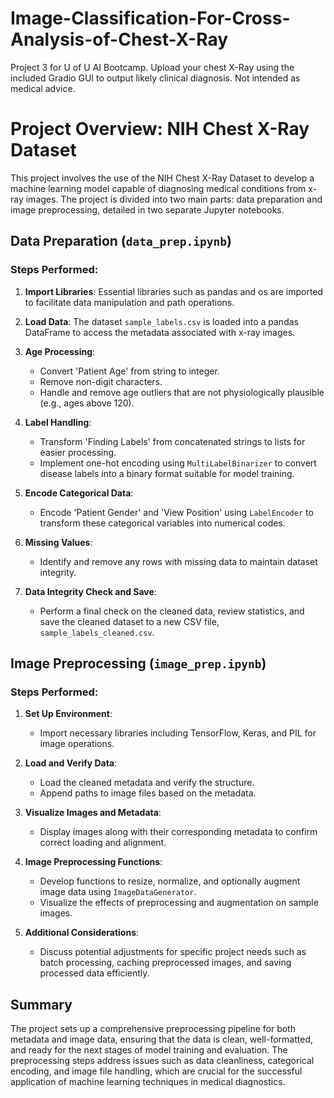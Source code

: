 # Image-Classification-For-Cross-Analysis-of-Chest-X-Ray

Project 3 for U of U AI Bootcamp. Upload your chest X-Ray using the included Gradio GUI to output likely clinical diagnosis. Not intended as medical advice.
# Project Overview: NIH Chest X-Ray Dataset

This project involves the use of the NIH Chest X-Ray Dataset to develop a machine learning model capable of diagnosing medical conditions from x-ray images. The project is divided into two main parts: data preparation and image preprocessing, detailed in two separate Jupyter notebooks.

## Data Preparation (`data_prep.ipynb`)

### Steps Performed:

1. **Import Libraries**: Essential libraries such as pandas and os are imported to facilitate data manipulation and path operations.

2. **Load Data**: The dataset `sample_labels.csv` is loaded into a pandas DataFrame to access the metadata associated with x-ray images.

3. **Age Processing**:
   - Convert 'Patient Age' from string to integer.
   - Remove non-digit characters.
   - Handle and remove age outliers that are not physiologically plausible (e.g., ages above 120).

4. **Label Handling**:
   - Transform 'Finding Labels' from concatenated strings to lists for easier processing.
   - Implement one-hot encoding using `MultiLabelBinarizer` to convert disease labels into a binary format suitable for model training.

5. **Encode Categorical Data**:
   - Encode 'Patient Gender' and 'View Position' using `LabelEncoder` to transform these categorical variables into numerical codes.

6. **Missing Values**:
   - Identify and remove any rows with missing data to maintain dataset integrity.

7. **Data Integrity Check and Save**:
   - Perform a final check on the cleaned data, review statistics, and save the cleaned dataset to a new CSV file, `sample_labels_cleaned.csv`.

## Image Preprocessing (`image_prep.ipynb`)

### Steps Performed:

1. **Set Up Environment**:
   - Import necessary libraries including TensorFlow, Keras, and PIL for image operations.

2. **Load and Verify Data**:
   - Load the cleaned metadata and verify the structure.
   - Append paths to image files based on the metadata.

3. **Visualize Images and Metadata**:
   - Display images along with their corresponding metadata to confirm correct loading and alignment.

4. **Image Preprocessing Functions**:
   - Develop functions to resize, normalize, and optionally augment image data using `ImageDataGenerator`.
   - Visualize the effects of preprocessing and augmentation on sample images.

5. **Additional Considerations**:
   - Discuss potential adjustments for specific project needs such as batch processing, caching preprocessed images, and saving processed data efficiently.

## Summary

The project sets up a comprehensive preprocessing pipeline for both metadata and image data, ensuring that the data is clean, well-formatted, and ready for the next stages of model training and evaluation. The preprocessing steps address issues such as data cleanliness, categorical encoding, and image file handling, which are crucial for the successful application of machine learning techniques in medical diagnostics.
